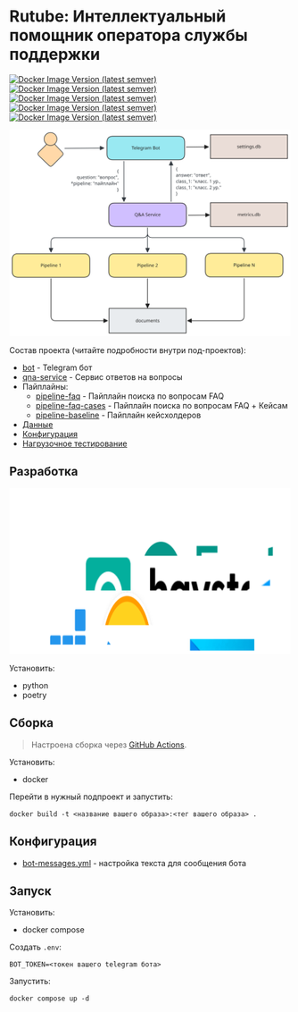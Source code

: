 # Rutube: Интеллектуальный помощник оператора службы поддержки

[![Docker Image Version (latest semver)](https://img.shields.io/docker/v/airndlab/rutube-qna-bot?label=rutube-qna-bot)](https://hub.docker.com/r/airndlab/rutube-qna-bot)
[![Docker Image Version (latest semver)](https://img.shields.io/docker/v/airndlab/rutube-qna?label=rutube-qna)](https://hub.docker.com/r/airndlab/rutube-qna)
[![Docker Image Version (latest semver)](https://img.shields.io/docker/v/airndlab/rutube-qna-pipeline-faq?label=rutube-qna-pipeline-faq)](https://hub.docker.com/r/airndlab/rutube-qna-pipeline-faq)
[![Docker Image Version (latest semver)](https://img.shields.io/docker/v/airndlab/rutube-qna-pipeline-faq-cases?label=rutube-qna-pipeline-faq-cases)](https://hub.docker.com/r/airndlab/rutube-qna-pipeline-faq-cases)
[![Docker Image Version (latest semver)](https://img.shields.io/docker/v/airndlab/rutube-qna-pipeline-baseline?label=rutube-qna-pipeline-baseline)](https://hub.docker.com/r/airndlab/rutube-qna-pipeline-baseline)

![Architecture](docs/images/architecture.svg)

Состав проекта (читайте подробности внутри под-проектов):

- [bot](bot) - Telegram бот
- [qna-service](qna) - Сервис ответов на вопросы
- Пайплайны:
    - [pipeline-faq](pipelines/faq) - Пайплайн поиска по вопросам FAQ
    - [pipeline-faq-cases](pipelines/faq_cases) - Пайплайн поиска по вопросам FAQ + Кейсам
    - [pipeline-baseline](pipelines/baseline) - Пайплайн кейсхолдеров
- [Данные](data/README.md)
- [Конфигурация](config/README.md)
- [Нагрузочное тестирование](tests/README.md)

## Разработка

![Technologies](docs/images/technologies.svg)

Установить:

- python
- poetry

## Сборка

> Настроена сборка через
> [GitHub Actions](https://github.com/airndlab/hackathon-hacks-ai-rutube-qna/actions/workflows/docker.yml).

Установить:

- docker

Перейти в нужный подпроект и запустить:

```
docker build -t <название вашего образа>:<тег вашего образа> .
```

## Конфигурация

- [bot-messages.yml](config/bot-messages.yml) - настройка текста для сообщения бота

## Запуск

Установить:

- docker compose

Создать `.env`:

```properties
BOT_TOKEN=<токен вашего telegram бота>
```

Запустить:

```shell
docker compose up -d
```
